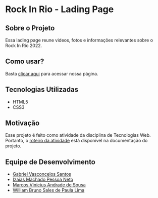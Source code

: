 # Rock In Rio - Lading Page

## Sobre o Projeto
Essa lading page reune videos, fotos e informações relevantes sobre o Rock In Rio 2022.

## Como usar?
Basta [clicar aqui](https://izaias.me/rock-in-rio-landing-page/) para acessar nossa página.

## Tecnologias Utilizadas
- HTML5
- CSS3

## Motivação
Esse projeto é feito como atividade da disciplina de Tecnologias Web. Portanto, o [roteiro da atividade](./docs/roteiro.md) está disponível na documentação do projeto.

## Equipe de Desenvolvimento
- [Gabriel Vasconcelos Santos](https://github.com/GabVS4/)
- [Izaias Machado Pessoa Neto](https://github.com/izaiasmachado)
- [Marcos Vinicius Andrade de Sousa](https://github.com/MarcosVini9999)
- [William Bruno Sales de Paula Lima](https://github.com/williambrunos)